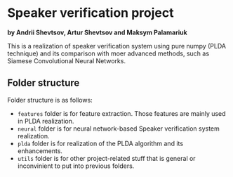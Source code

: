 # Speaker verification project

**by Andrii Shevtsov, Artur Shevtsov and Maksym Palamariuk**

This is a realization of speaker verification system using pure numpy (PLDA technique) and its comparison with moer advanced methods, such as Siamese Convolutional Neural Networks.

## Folder structure

Folder structure is as follows:
- `features` folder is for feature extraction. Those features are mainly used in PLDA realization.
- `neural` folder is for neural network-based Speaker verification system realization.
- `plda` folder is for realization of the PLDA algorithm and its enhancements.
- `utils` folder is for other project-related stuff that is general or inconvinient to put into previous folders.
